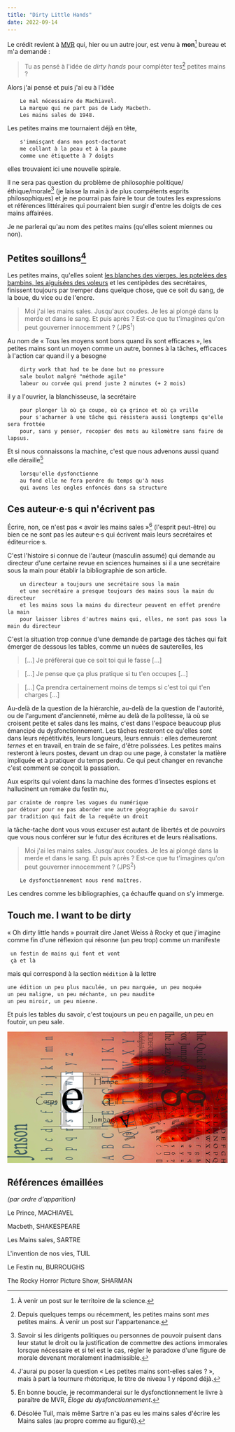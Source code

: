 ```yaml
---
title: "Dirty Little Hands"
date: 2022-09-14
---
```



Le crédit revient à [MVR](http://blog.sens-public.org/marcellovitalirosati/) qui, hier ou un autre jour, est venu à **mon**[^5] bureau et m'a demandé : 

[^5]: À venir un post sur le territoire de la science.

> Tu as pensé à l'idée de *dirty hands* pour compléter tes[^1] petites mains ? 

Alors j'ai pensé et puis j'ai eu à l'idée

        Le mal nécessaire de Machiavel.
        La marque qui ne part pas de Lady Macbeth.
        Les mains sales de 1948.

Les petites mains me tournaient déjà en tête, 

        s'immisçant dans mon post-doctorat
        me collant à la peau et à la paume
        comme une étiquette à 7 doigts

elles trouvaient ici une nouvelle spirale.

Il ne sera pas question du problème de philosophie politique/éthique/morale[^3] (je laisse la main à de plus compétents esprits philosophiques) et je ne pourrai pas faire le tour de toutes les expressions et références littéraires qui pourraient bien surgir d'entre les doigts de ces mains affairées.

Je ne parlerai qu'au nom des petites mains (qu'elles soient miennes ou non). 

## Petites souillons[^6]

[^6]: J'aurai pu poser la question « Les petites mains sont-elles sales ? », mais à part la tournure rhétorique, le titre de niveau 1 y répond déjà. 

Les petites mains, qu'elles soient [les blanches des vierges, les potelées des bambins, les aiguisées des voleurs](https://blank.blue/meditions/manifeste-des-petites-mains/#les-petites-mains-sans-parole) et les centipèdes des secrétaires, finissent toujours par tremper dans quelque chose, que ce soit du sang, de la boue, du vice ou de l'encre. 

> Moi j'ai les mains sales. Jusqu'aux coudes. Je les ai plongé dans la merde et dans le sang. Et puis après ? Est-ce que tu t'imagines qu'on peut gouverner innocemment ? (JPS<sup>1</sup>)

Au nom de « Tous les moyens sont bons quand ils sont efficaces », les petites mains sont un moyen comme un autre, bonnes à la tâches, efficaces à l'action car quand il y a besogne

        dirty work that had to be done but no pressure
        sale boulot malgré "méthode agile"
        labeur ou corvée qui prend juste 2 minutes (+ 2 mois)

il y a l'ouvrier, la blanchisseuse, la secrétaire

        pour plonger là où ça coupe, où ça grince et où ça vrille
        pour s'acharner à une tâche qui résistera aussi longtemps qu'elle sera frottée
        pour, sans y penser, recopier des mots au kilomètre sans faire de lapsus.

Et si nous connaissons la machine, c'est que nous advenons aussi quand elle déraille[^4] 

        lorsqu'elle dysfonctionne
        au fond elle ne fera perdre du temps qu'à nous
        qui avons les ongles enfoncés dans sa structure

## Ces auteur·e·s qui n'écrivent pas  

Écrire, non, ce n'est pas « avoir les mains sales »[^2] (l'esprit peut-être) ou bien ce ne sont pas les auteur·e·s qui écrivent mais leurs secrétaires et éditeur·rice·s. 

C'est l'histoire si connue de l'auteur (masculin assumé) qui demande au directeur d'une certaine revue en sciences humaines si il a une secrétaire sous la main pour établir la bibliographie de son article.

        un directeur a toujours une secrétaire sous la main
        et une secrétaire a presque toujours des mains sous la main du directeur
        et les mains sous la mains du directeur peuvent en effet prendre la main
        pour laisser libres d'autres mains qui, elles, ne sont pas sous la main du directeur

C'est la situation trop connue d'une demande de partage des tâches qui fait émerger de dessous les tables, comme un nuées de sauterelles, les 

> [...] Je préfèrerai que ce soit toi qui le fasse [...]

> [...] Je pense que ça plus pratique si tu t'en occupes [...]

> [...] Ça prendra certainement moins de temps si c'est toi qui t'en charges [...] 

Au-delà de la question de la hiérarchie, au-delà de la question de l'autorité, ou de l'argument d'ancienneté, même au delà de la politesse, là où se croisent petite et sales dans les mains, c'est dans l'espace beaucoup plus émancipé du dysfonctionnement. Les tâches resteront ce qu'elles sont dans leurs répétitivités, leurs longueurs, leurs ennuis : elles demeureront *ternes* et en travail, en train de se faire, d'être polissées. Les petites mains resteront à leurs postes, devant un drap ou une page, à constater la matière impliquée et à pratiquer du temps perdu. Ce qui peut changer en revanche c'est comment se conçoit la passation.

Aux esprits qui voient dans la machine des formes d'insectes espions et hallucinent un remake du festin nu, 

    par crainte de rompre les vagues du numérique
    par détour pour ne pas aborder une autre géographie du savoir
    par tradition qui fait de la requête un droit

la tâche-tache dont vous vous excuser est autant de libertés et de pouvoirs que vous nous conférer sur le futur des écritures et de leurs réalisations. 

> Moi j'ai les mains sales. Jusqu'aux coudes. Je les ai plongé dans la merde et dans le sang. Et puis après ? Est-ce que tu t'imagines qu'on peut gouverner innocemment ? (JPS<sup>2</sup>)

        Le dysfonctionnement nous rend maîtres.

Les cendres comme les bibliographies, ça échauffe quand on s'y immerge.
     
[^2]: Désolée Tuil, mais même Sartre n'a pas eu les mains sales d'écrire les Mains sales (au propre comme au figuré).

## Touch me. I want to be dirty

« Oh dirty little hands » pourrait dire Janet Weiss à Rocky et que j'imagine comme fin d'une réflexion qui résonne (un peu trop) comme un manifeste

     un festin de mains qui font et vont 
     çà et là 

mais qui correspond à la section `médition` à la lettre 

    une édition un peu plus maculée, un peu marquée, un peu moquée
    un peu maligne, un peu méchante, un peu maudite
    un peu miroir, un peu mienne.

Et puis les tables du savoir, c'est toujours un peu en pagaille, un peu en foutoir, un peu sale.

<img src="/images/dirtyLittleHand.png" height="300px"  style="vertical-align:right;margin:0px 0px"/>



[^1]: Depuis quelques temps ou récemment, les petites mains sont *mes* petites mains. À venir un post sur l'appartenance.

[^3]: Savoir si les dirigents politiques ou personnes de pouvoir puisent dans leur statut le droit ou la justification de commettre des actions immorales lorsque nécessaire et si tel est le cas, régler le paradoxe d'une figure de morale devenant moralement inadmissible. 

[^4]: En bonne boucle, je recommanderai sur le dysfonctionnement le livre à paraître de MVR, *Éloge du dysfonctionnement*.

## Références émaillées 
*(par ordre d'apparition)*

Le Prince, MACHIAVEL 

Macbeth, SHAKESPEARE

Les Mains sales, SARTRE

L'invention de nos vies, TUIL

Le Festin nu, BURROUGHS

The Rocky Horror Picture Show, SHARMAN
